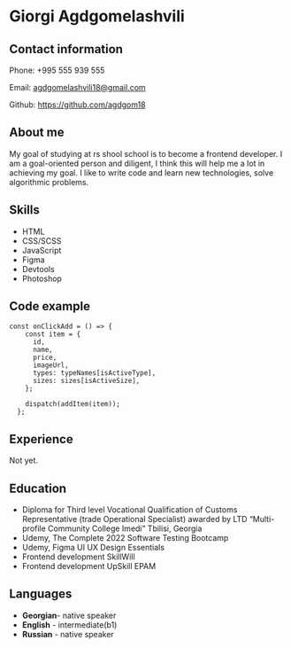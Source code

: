 # **Giorgi Agdgomelashvili**

## Contact information

Phone: +995 555 939 555

Email: agdgomelashvili18@gmail.com

Github: https://github.com/agdgom18

## About me

My goal of studying at rs shool school is to become a frontend developer. I am a goal-oriented person and diligent, I think this will help me a lot in achieving my goal. I like to write code and learn new technologies, solve algorithmic problems.

## Skills

- HTML
- CSS/SCSS
- JavaScript
- Figma
- Devtools
- Photoshop

## Code example

```
const onClickAdd = () => {
    const item = {
      id,
      name,
      price,
      imageUrl,
      types: typeNames[isActiveType],
      sizes: sizes[isActiveSize],
    };

    dispatch(addItem(item));
  };
```

## Experience

Not yet.

## Education

- Diploma for Third level Vocational Qualification of Customs Representative (trade Operational Specialist) awarded by LTD “Multi-profile Community College Imedi” Tbilisi, Georgia
- Udemy, The Complete 2022 Software Testing Bootcamp
- Udemy, Figma UI UX Design Essentials
- Frontend development SkillWill
- Frontend development UpSkill EPAM

## Languages

- **Georgian**- native speaker
- **English** - intermediate(b1)
- **Russian** - native speaker

